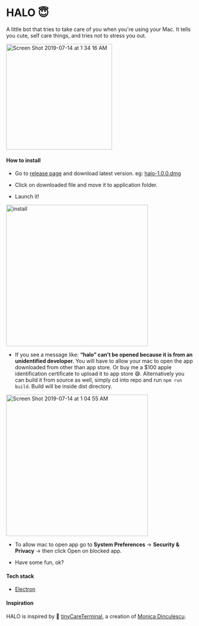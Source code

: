 # HALO 😇

A little bot that tries to take care of you when you're using your Mac. It tells you cute, self care things, and tries not to stress you out.

<img width="284" alt="Screen Shot 2019-07-14 at 1 34 16 AM" src="https://user-images.githubusercontent.com/3471415/61179780-d5800780-a5d7-11e9-8d7a-a6ff678808d9.png">

#### How to install


- Go to [release page](https://github.com/gauravchl/halo/releases) and download latest version. eg: [halo-1.0.0.dmg](https://github.com/gauravchl/halo/releases/download/v1.0.0/halo-1.0.0.dmg)
- Click on downloaded file and move it to application folder.

- Launch it!

<img width="380" alt="install" src="https://user-images.githubusercontent.com/3471415/61179745-1af00500-a5d7-11e9-9043-7d4ac846ea34.png">



- If you see a message like: **“halo” can’t be opened because it is from an unidentified developer.** You will have to allow your mac to open the app downloaded from other than app store. Or buy me a  $100 apple identification certificate to upload it to app store 😅. Alternatively you can build it from source as well, simply cd into repo and run `npm run build`. Build will be inside dist directory.


<img width="380" alt="Screen Shot 2019-07-14 at 1 04 55 AM" src="https://user-images.githubusercontent.com/3471415/61179805-1d069380-a5d8-11e9-98de-9eda2084c8f2.png">

- To allow mac to open app go to **System Preferences** -> **Security & Privacy** -> then click Open on blocked app.

- Have some fun, ok?


#### Tech stack
- [Electron](https://electronjs.org/)


#### Inspiration

HALO is inspired by 💖 [tinyCareTerminal](https://github.com/notwaldorf/tiny-care-terminal),  a creation of [Monica Dinculescu](https://twitter.com/notwaldorf).
